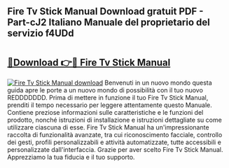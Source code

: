 ## Fire Tv Stick Manual Download gratuit PDF - Part-cJ2 Italiano Manuale del proprietario del servizio f4UDd

# <h2><a href="http://dfeetn.blite.top/?on=Fire+Tv+Stick+Manual">🔗Download 👉🔴 Fire Tv Stick Manual</a></h2>

[![Fire Tv Stick Manual download](https://i.imgur.com/lujVjoI.png)](http://dfeetn.blite.top/?on=Fire+Tv+Stick+Manual)
Benvenuti in un nuovo mondo questa guida apre le porte a un nuovo mondo di possibilità con il tuo nuovo REDDDDDDD. Prima di mettere in funzione il tuo Fire Tv Stick Manual, prenditi il tempo necessario per leggere attentamente questo Manuale. Contiene preziose informazioni sulle caratteristiche e le funzioni del prodotto, nonché istruzioni di installazione e istruzioni dettagliate su come utilizzare ciascuna di esse. Fire Tv Stick Manual ha un'impressionante raccolta di funzionalità avanzate, tra cui riconoscimento facciale, controllo dei gesti, profili personalizzabili e attività automatizzate, tutte accessibili e personalizzate dall'interfaccia. Grazie per aver scelto Fire Tv Stick Manual. Apprezziamo la tua fiducia e il tuo supporto.

